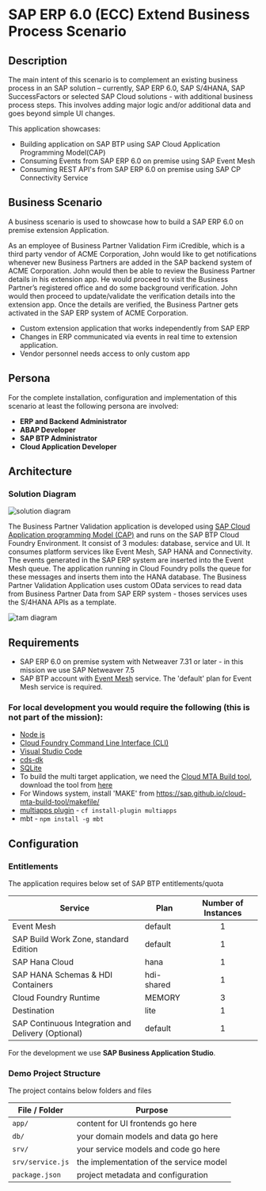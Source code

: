 # SAP ERP 6.0 (ECC) Extend Business Process Scenario

## Description
The main intent of this scenario is to complement an existing business process in an SAP solution – currently, SAP ERP 6.0, SAP S/4HANA, SAP SuccessFactors or selected SAP Cloud solutions - with additional business process steps. This involves adding major logic and/or additional data and goes beyond simple UI changes.

This application showcases:

- Building application on SAP BTP using SAP Cloud Application Programming Model(CAP)
- Consuming Events from SAP ERP 6.0 on premise using SAP Event Mesh
- Consuming REST API's from SAP ERP 6.0 on premise using SAP CP Connectivity Service


## Business Scenario

A business scenario is used to showcase how to build a SAP ERP 6.0 on premise extension Application.

As an employee of Business Partner Validation Firm iCredible, which is a third party vendor of ACME Corporation, John would like to get notifications whenever new Business Partners are added in the SAP backend system of ACME Corporation. John would then be able to review the Business Partner details in his extension app. He would proceed to visit the Business Partner’s registered office and do some background verification. John would then proceed to update/validate the verification details into the extension app. Once the details are verified, the Business Partner gets activated in the SAP ERP system of ACME Corporation.

- Custom extension application that works independently from SAP ERP​
- Changes in ERP communicated via events in real time to extension application.​
- Vendor personnel needs access to only custom app

## Persona
For the complete installation, configuration and implementation of this scenario at least the following persona are involved:

* **ERP and Backend Administrator**
* **ABAP Developer**
* **SAP BTP Administrator**
* **Cloud Application Developer**

## Architecture

### Solution Diagram

  ![solution diagram](./images/solution-diagram.png)

The Business Partner Validation application is developed using [SAP Cloud Application programming Model (CAP)](https://cap.cloud.sap/docs/) and runs on the SAP BTP Cloud Foundry Environment. It consist of 3 modules: database, service and UI. It consumes platform services like Event Mesh, SAP HANA and Connectivity. The events generated in the SAP ERP system are inserted into the Event Mesh queue. The application running in Cloud Foundry polls the queue for these messages and inserts them into the HANA database. The Business Partner Validation Application uses custom OData services to read data from Business Partner Data from SAP ERP system - thoses services uses the S/4HANA APIs as a template. 


   ![tam diagram](./images/TAMDiagram.png)


## Requirements
* SAP ERP 6.0 on premise system with Netweaver 7.31 or later  - in this mission we use SAP Netweaver 7.5
* SAP BTP account with [Event Mesh](https://help.sap.com/viewer/product/SAP_ENTERPRISE_MESSAGING/Cloud/en-US) service. The 'default' plan for Event Mesh service is required.

### For local development you would require the following (this is not part of the mission):
* [Node js](https://nodejs.org/en/download/)
* [Cloud Foundry Command Line Interface (CLI)](https://github.com/cloudfoundry/cli#downloads)
* [Visual Studio Code](https://cap.cloud.sap/docs/tools/#vscode)
* [cds-dk](https://cap.cloud.sap/docs/get-started/)
* [SQLite ](https://sqlite.org/download.html)
* To build the multi target application, we need the [Cloud MTA Build tool](https://sap.github.io/cloud-mta-build-tool/), download the tool from [here](https://sap.github.io/cloud-mta-build-tool/download/)
* For Windows system, install 'MAKE' from https://sap.github.io/cloud-mta-build-tool/makefile/   
* [multiapps plugin](https://github.com/cloudfoundry-incubator/multiapps-cli-plugin) - `cf install-plugin multiapps`  
*  mbt -  `npm install -g mbt`

## Configuration

### Entitlements

The application requires below set of SAP BTP entitlements/quota

| Service                              | Plan       | Number of Instances |
|--------------------------------------|------------|:-------------------:|
| Event Mesh                           | default    |          1          |
| SAP Build Work Zone, standard Edition| default    |          1          |
| SAP Hana Cloud                       | hana       |          1          |
| SAP HANA Schemas & HDI Containers    | hdi-shared |          1          |
| Cloud Foundry Runtime                | MEMORY     |          3          |
| Destination                          | lite       |          1          |
| SAP Continuous Integration and Delivery (Optional)| default     |          1          |


For the development we use **SAP Business Application Studio**.

### Demo Project Structure

The project contains below folders and files

File / Folder | Purpose
---------|----------
`app/` | content for UI frontends go here
`db/` | your domain models and data go here
`srv/` | your service models and code go here
`srv/service.js` | the implementation of the service model
`package.json` | project metadata and configuration






